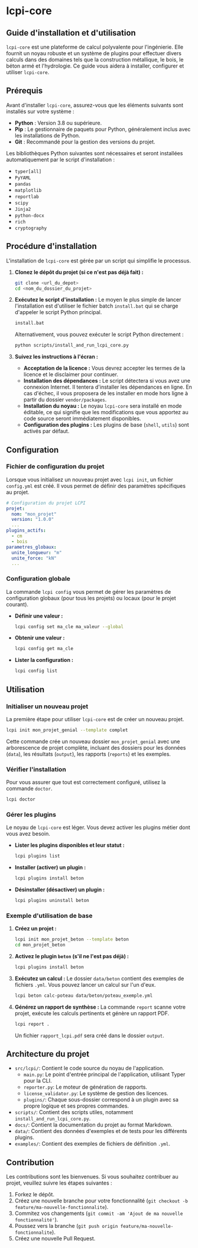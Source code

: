 # lcpi-core
## Guide d'installation et d'utilisation

`lcpi-core` est une plateforme de calcul polyvalente pour l'ingénierie. Elle fournit un noyau robuste et un système de plugins pour effectuer divers calculs dans des domaines tels que la construction métallique, le bois, le béton armé et l'hydrologie. Ce guide vous aidera à installer, configurer et utiliser `lcpi-core`.

## Prérequis

Avant d'installer `lcpi-core`, assurez-vous que les éléments suivants sont installés sur votre système :

*   **Python** : Version 3.8 ou supérieure.
*   **Pip** : Le gestionnaire de paquets pour Python, généralement inclus avec les installations de Python.
*   **Git** : Recommandé pour la gestion des versions du projet.

Les bibliothèques Python suivantes sont nécessaires et seront installées automatiquement par le script d'installation :
*   `typer[all]`
*   `PyYAML`
*   `pandas`
*   `matplotlib`
*   `reportlab`
*   `scipy`
*   `Jinja2`
*   `python-docx`
*   `rich`
*   `cryptography`

## Procédure d'installation

L'installation de `lcpi-core` est gérée par un script qui simplifie le processus.

1.  **Clonez le dépôt du projet (si ce n'est pas déjà fait) :**
    ```bash
    git clone <url_du_depot>
    cd <nom_du_dossier_du_projet>
    ```

2.  **Exécutez le script d'installation :**
    Le moyen le plus simple de lancer l'installation est d'utiliser le fichier batch `install.bat` qui se charge d'appeler le script Python principal.

    ```bash
    install.bat
    ```

    Alternativement, vous pouvez exécuter le script Python directement :

    ```bash
    python scripts/install_and_run_lcpi_core.py
    ```

3.  **Suivez les instructions à l'écran :**
    *   **Acceptation de la licence :** Vous devrez accepter les termes de la licence et le disclaimer pour continuer.
    *   **Installation des dépendances :** Le script détectera si vous avez une connexion Internet. Il tentera d'installer les dépendances en ligne. En cas d'échec, il vous proposera de les installer en mode hors ligne à partir du dossier `vendor/packages`.
    *   **Installation du noyau :** Le noyau `lcpi-core` sera installé en mode éditable, ce qui signifie que les modifications que vous apportez au code source seront immédiatement disponibles.
    *   **Configuration des plugins :** Les plugins de base (`shell`, `utils`) sont activés par défaut.

## Configuration

### Fichier de configuration du projet
Lorsque vous initialisez un nouveau projet avec `lcpi init`, un fichier `config.yml` est créé. Il vous permet de définir des paramètres spécifiques au projet.

```yaml
# Configuration du projet LCPI
projet:
  nom: "mon_projet"
  version: "1.0.0"
  ...
plugins_actifs:
  - cm
  - bois
parametres_globaux:
  unite_longueur: "m"
  unite_force: "kN"
  ...
```

### Configuration globale
La commande `lcpi config` vous permet de gérer les paramètres de configuration globaux (pour tous les projets) ou locaux (pour le projet courant).

*   **Définir une valeur :**
    ```bash
    lcpi config set ma_cle ma_valeur --global
    ```
*   **Obtenir une valeur :**
    ```bash
    lcpi config get ma_cle
    ```
*   **Lister la configuration :**
    ```bash
    lcpi config list
    ```

## Utilisation

### Initialiser un nouveau projet
La première étape pour utiliser `lcpi-core` est de créer un nouveau projet.

```bash
lcpi init mon_projet_genial --template complet
```
Cette commande crée un nouveau dossier `mon_projet_genial` avec une arborescence de projet complète, incluant des dossiers pour les données (`data`), les résultats (`output`), les rapports (`reports`) et les exemples.

### Vérifier l'installation
Pour vous assurer que tout est correctement configuré, utilisez la commande `doctor`.

```bash
lcpi doctor
```

### Gérer les plugins
Le noyau de `lcpi-core` est léger. Vous devez activer les plugins métier dont vous avez besoin.

*   **Lister les plugins disponibles et leur statut :**
    ```bash
    lcpi plugins list
    ```
*   **Installer (activer) un plugin :**
    ```bash
    lcpi plugins install beton
    ```
*   **Désinstaller (désactiver) un plugin :**
    ```bash
    lcpi plugins uninstall beton
    ```

### Exemple d'utilisation de base
1.  **Créez un projet :**
    ```bash
    lcpi init mon_projet_beton --template beton
    cd mon_projet_beton
    ```
2.  **Activez le plugin `beton` (s'il ne l'est pas déjà) :**
    ```bash
    lcpi plugins install beton
    ```
3.  **Exécutez un calcul :**
    Le dossier `data/beton` contient des exemples de fichiers `.yml`. Vous pouvez lancer un calcul sur l'un d'eux.
    ```bash
    lcpi beton calc-poteau data/beton/poteau_exemple.yml
    ```
4.  **Générez un rapport de synthèse :**
    La commande `report` scanne votre projet, exécute les calculs pertinents et génère un rapport PDF.
    ```bash
    lcpi report .
    ```
    Un fichier `rapport_lcpi.pdf` sera créé dans le dossier `output`.

## Architecture du projet

*   `src/lcpi/`: Contient le code source du noyau de l'application.
    *   `main.py`: Le point d'entrée principal de l'application, utilisant Typer pour la CLI.
    *   `reporter.py`: Le moteur de génération de rapports.
    *   `license_validator.py`: Le système de gestion des licences.
    *   `plugins/`: Chaque sous-dossier correspond à un plugin avec sa propre logique et ses propres commandes.
*   `scripts/`: Contient des scripts utiles, notamment `install_and_run_lcpi_core.py`.
*   `docs/`: Contient la documentation du projet au format Markdown.
*   `data/`: Contient des données d'exemples et de tests pour les différents plugins.
*   `examples/`: Contient des exemples de fichiers de définition `.yml`.

## Contribution

Les contributions sont les bienvenues. Si vous souhaitez contribuer au projet, veuillez suivre les étapes suivantes :

1.  Forkez le dépôt.
2.  Créez une nouvelle branche pour votre fonctionnalité (`git checkout -b feature/ma-nouvelle-fonctionnalite`).
3.  Commitez vos changements (`git commit -am 'Ajout de ma nouvelle fonctionnalité'`).
4.  Poussez vers la branche (`git push origin feature/ma-nouvelle-fonctionnalite`).
5.  Créez une nouvelle Pull Request.

